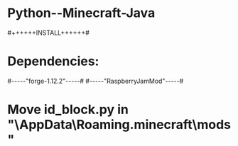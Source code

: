 # Python--Minecraft-Java


#++++++INSTALL++++++#

# Dependencies:
#-----"forge-1.12.2"-----#
#-----"RaspberryJamMod"-----#

# Move id_block.py in "\AppData\Roaming\.minecraft\mods"

